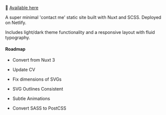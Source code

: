 👋 [Available here](https://roblettsdev.netlify.app/)

A super minimal 'contact me' static site built with Nuxt and SCSS. Deployed on Netlify.

Includes light/dark theme functionality and a responsive layout with fluid typography.

#### Roadmap

- Convert from Nuxt 3

- Update CV

- Fix dimensions of SVGs

- SVG Outlines Consistent

- Subtle Animations

- Convert SASS to PostCSS